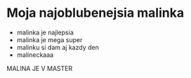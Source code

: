 # Moja najoblubenejsia malinka

* malinka je najlepsia
* malinka je mega super
* malinku si dam aj kazdy den
* malineckaaa

MALINA JE V MASTER